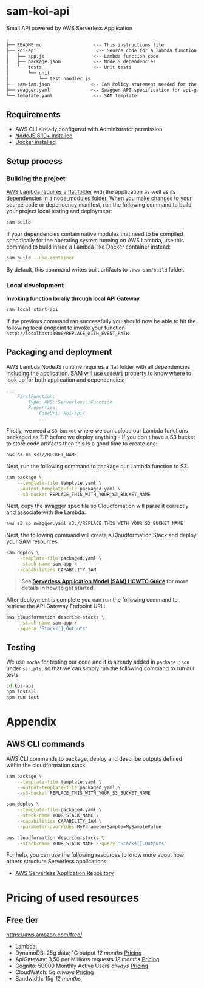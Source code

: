 # sam-koi-api

Small API powered by AWS Serverless Application

```bash
.
├── README.md                   <-- This instructions file
├── koi-api                      <-- Source code for a lambda function
│   ├── app.js                  <-- Lambda function code
│   ├── package.json            <-- NodeJS dependencies
│   └── tests                   <-- Unit tests
│       └── unit
│           └── test_handler.js
├── sam-iam.json               <-- IAM Policy statement needed for the user or service to bootstrap the app
├── swagger.yaml               <-- Swagger API specification for api-gateway
└── template.yaml               <-- SAM template
```

## Requirements

* AWS CLI already configured with Administrator permission
* [NodeJS 8.10+ installed](https://nodejs.org/en/download/)
* [Docker installed](https://www.docker.com/community-edition)

## Setup process

### Building the project

[AWS Lambda requires a flat folder](https://docs.aws.amazon.com/lambda/latest/dg/nodejs-create-deployment-pkg.html) with the application as well as its dependencies in a node_modules folder. When you make changes to your source code or dependency manifest,
run the following command to build your project local testing and deployment:
 
```bash
sam build
```

If your dependencies contain native modules that need to be compiled specifically for the operating system running on AWS Lambda, use this command to build inside a Lambda-like Docker container instead:
```bash
sam build --use-container
```
 
By default, this command writes built artifacts to `.aws-sam/build` folder.

### Local development

**Invoking function locally through local API Gateway**

```bash
sam local start-api
```

If the previous command ran successfully you should now be able to hit the following local endpoint to invoke your function `http://localhost:3000/REPLACE_WITH_EVENT_PATH`

## Packaging and deployment

AWS Lambda NodeJS runtime requires a flat folder with all dependencies including the application. SAM will use `CodeUri` property to know where to look up for both application and dependencies:

```yaml
...
    FirstFunction:
        Type: AWS::Serverless::Function
        Properties:
            CodeUri: koi-api/
            ...
```

Firstly, we need a `S3 bucket` where we can upload our Lambda functions packaged as ZIP before we deploy anything - If you don't have a S3 bucket to store code artifacts then this is a good time to create one:

```bash
aws s3 mb s3://BUCKET_NAME
```

Next, run the following command to package our Lambda function to S3:

```bash
sam package \
    --template-file template.yaml \
    --output-template-file packaged.yaml \
    --s3-bucket REPLACE_THIS_WITH_YOUR_S3_BUCKET_NAME
```

Next, copy the swagger spec file so Cloudfomation will parse it correctly and associate with the Lambda:

```bash
aws s3 cp swagger.yaml s3://REPLACE_THIS_WITH_YOUR_S3_BUCKET_NAME
```

Next, the following command will create a Cloudformation Stack and deploy your SAM resources.

```bash
sam deploy \
    --template-file packaged.yaml \
    --stack-name sam-app \
    --capabilities CAPABILITY_IAM
```

> **See [Serverless Application Model (SAM) HOWTO Guide](https://github.com/awslabs/serverless-application-model/blob/master/HOWTO.md) for more details in how to get started.**

After deployment is complete you can run the following command to retrieve the API Gateway Endpoint URL:

```bash
aws cloudformation describe-stacks \
    --stack-name sam-app \
    --query 'Stacks[].Outputs'
``` 

## Testing

We use `mocha` for testing our code and it is already added in `package.json` under `scripts`, so that we can simply run the following command to run our tests:

```bash
cd koi-api
npm install
npm run test
```

# Appendix

## AWS CLI commands

AWS CLI commands to package, deploy and describe outputs defined within the cloudformation stack:

```bash
sam package \
    --template-file template.yaml \
    --output-template-file packaged.yaml \
    --s3-bucket REPLACE_THIS_WITH_YOUR_S3_BUCKET_NAME

sam deploy \
    --template-file packaged.yaml \
    --stack-name YOUR_STACK_NAME \
    --capabilities CAPABILITY_IAM \
    --parameter-overrides MyParameterSample=MySampleValue

aws cloudformation describe-stacks \
    --stack-name YOUR_STACK_NAME --query 'Stacks[].Outputs'
```

For help, you can use the following resources to know more about how others structure Serverless applications:

* [AWS Serverless Application Repository](https://aws.amazon.com/serverless/serverlessrepo/)

# Pricing of used resources

## Free tier 

https://aws.amazon.com/free/

* Lambda:
* DynamoDB: 25g data; 1G output *12 months* [Pricing](https://aws.amazon.com/dynamodb/pricing/on-demand/)
* ApiGateway: 3,50 per Millions requests *12 months* [Pricing](https://aws.amazon.com/api-gateway/pricing/)
* Cognito: 50000 Monthly Active Users *always* [Pricing](https://aws.amazon.com/cognito/pricing/)
* CloudWatch: 5g *always* [Pricing](https://aws.amazon.com/cloudwatch/pricing/)
* Bandwidth: 15g *12 months*
